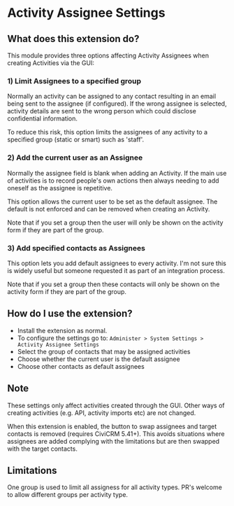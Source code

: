 # Activity Assignee Settings

## What does this extension do?

This module provides three options affecting Activity Assignees when creating Activities via the GUI:

### 1) Limit Assignees to a specified group

Normally an activity can be assigned to any contact resulting in an email being sent to the assignee (if configured).  If the wrong assignee is selected, activity details are sent to the wrong person which could disclose confidential information.

To reduce this risk, this option limits the assignees of any activity to a specified group (static or smart) such as 'staff'.

### 2) Add the current user as an Assignee

Normally the assignee field is blank when adding an Activity.  If the main use of activities is to record people's own actions then always needing to add oneself as the assignee is repetitive.

This option allows the current user to be set as the default assignee.  The default is not enforced and can be removed when creating an Activity.

Note that if you set a group then the user will only be shown on the activity form if they are part of the group.

### 3) Add specified contacts as Assignees

This option lets you add default assignees to every activity.  I'm not sure this is widely useful but someone requested it as part of an integration process.

Note that if you set a group then these contacts will only be shown on the activity form if they are part of the group.

## How do I use the extension?

- Install the extension as normal.
- To configure the settings go to: ```Administer > System Settings > Activity Assignee Settings```
- Select the group of contacts that may be assigned activities
- Choose whether the current user is the default assignee 
- Choose other contacts as default assignees

## Note

These settings only affect activities created through the GUI.  Other ways of creating activities (e.g. API, activity imports etc) are not changed.

When this extension is enabled, the button to swap assignees and target contacts is removed (requires CiviCRM 5.41+).  This avoids situations where assignees are added complying with the limitations but are then swapped with the target contacts.

## Limitations

One group is used to limit all assigness for all activity types.  PR's welcome to allow different groups per activity type.
